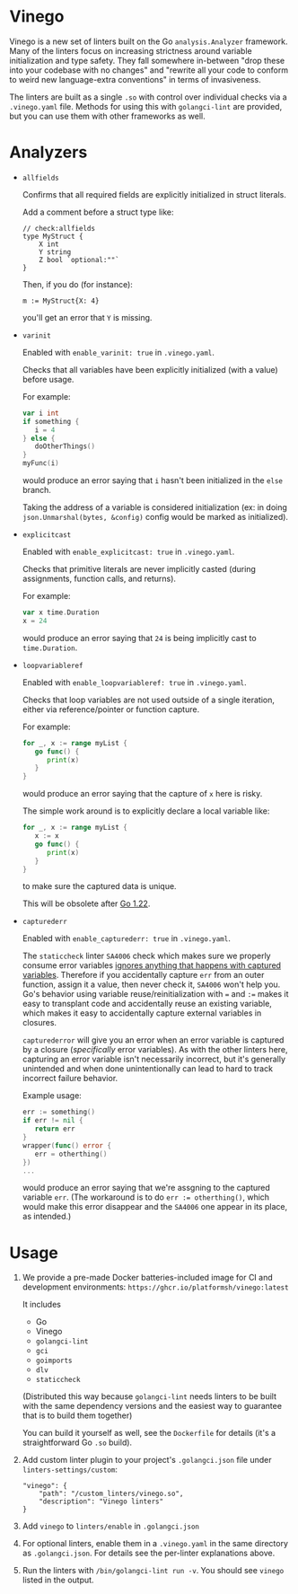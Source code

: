 # Vinego

Vinego is a new set of linters built on the Go `analysis.Analyzer` framework. Many of the linters focus on increasing strictness around variable initialization and type safety. They fall somewhere in-between "drop these into your codebase with no changes" and "rewrite all your code to conform to weird new language-extra conventions" in terms of invasiveness.

The linters are built as a single `.so` with control over individual checks via a `.vinego.yaml` file.  Methods for using this with `golangci-lint` are provided, but you can use them with other frameworks as well.

# Analyzers

* `allfields`

   Confirms that all required fields are explicitly initialized in struct literals.

   Add a comment before a struct type like:
   ```
   // check:allfields
   type MyStruct {
	   X int
	   Y string
	   Z bool `optional:""`
   }
   ```

   Then, if you do (for instance):
   ```
   m := MyStruct{X: 4}
   ```
   you'll get an error that `Y` is missing.

* `varinit`

   Enabled with `enable_varinit: true` in `.vinego.yaml`.

   Checks that all variables have been explicitly initialized (with a value) before usage.

   For example:
   ```go
   var i int
   if something {
      i = 4
   } else {
      doOtherThings()
   }
   myFunc(i)
   ```
   would produce an error saying that `i` hasn't been initialized in the `else` branch.

   Taking the address of a variable is considered initialization (ex: in doing `json.Unmarshal(bytes, &config)` config would be marked as initialized).

* `explicitcast`

   Enabled with `enable_explicitcast: true` in `.vinego.yaml`.

   Checks that primitive literals are never implicitly casted (during assignments, function calls, and returns).

   For example:
   ```go
   var x time.Duration
   x = 24
   ```
   would produce an error saying that `24` is being implicitly cast to `time.Duration`.

* `loopvariableref`

   Enabled with `enable_loopvariableref: true` in `.vinego.yaml`.

   Checks that loop variables are not used outside of a single iteration, either via reference/pointer or function capture.

   For example:
   ```go
   for _, x := range myList {
      go func() {
         print(x)
      }
   }
   ```
   would produce an error saying that the capture of `x` here is risky.

   The simple work around is to explicitly declare a local variable like:
   ```go
   for _, x := range myList {
      x := x
      go func() {
         print(x)
      }
   }
   ```
   to make sure the captured data is unique.

   This will be obsolete after [Go 1.22](https://go.dev/blog/loopvar-preview).

* `capturederr`

   Enabled with `enable_capturederr: true` in `.vinego.yaml`.

   The `staticcheck` linter `SA4006` check which makes sure we properly consume error variables [ignores anything that happens with captured variables](https://github.com/dominikh/go-tools/issues/287).  Therefore if you accidentally capture `err` from an outer function, assign it a value, then never check it, `SA4006` won't help you.  Go's behavior using variable reuse/reinitialization with `=` and `:=` makes it easy to transplant code and accidentally reuse an existing variable, which makes it easy to accidentally capture external variables in closures.
   
   `capturederror` will give you an error when an error variable is captured by a closure (_specifically_ error variables). As with the other linters here, capturing an error variable isn't necessarily incorrect, but it's generally unintended and when done unintentionally can lead to hard to track incorrect failure behavior.

   Example usage:
   ```go
   err := something()
   if err != nil {
      return err
   }
   wrapper(func() error {
      err = otherthing()
   })
   ...
   ```
   would produce an error saying that we're assgning to the captured variable `err`. (The workaround is to do `err := otherthing()`, which would make this error disappear and the `SA4006` one appear in its place, as intended.)

# Usage

1. We provide a pre-made Docker batteries-included image for CI and development environments: `https://ghcr.io/platformsh/vinego:latest` 

   It includes 
   - Go
   - Vinego
   - `golangci-lint`
   - `gci`
   - `goimports`
   - `dlv`
   - `staticcheck`
   
   (Distributed this way because `golangci-lint` needs linters to be built with the same dependency versions and the easiest way to guarantee that is to build them together)

   You can build it yourself as well, see the `Dockerfile` for details (it's a straightforward Go `.so` build).

2. Add custom linter plugin to your project's `.golangci.json` file under `linters-settings/custom`:
   ```
   "vinego": {
       "path": "/custom_linters/vinego.so",
       "description": "Vinego linters"
   }
   ```

3. Add `vinego` to `linters/enable` in `.golangci.json`

4. For optional linters, enable them in a `.vinego.yaml` in the same directory as `.golangci.json`. For details see the per-linter explanations above.

5. Run the linters with `/bin/golangci-lint run -v`.  You should see `vinego` listed in the output.